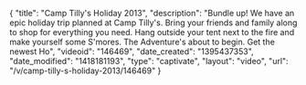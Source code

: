 {
    "title": "Camp Tilly's Holiday 2013",
    "description": "Bundle up! We have an epic holiday trip planned at Camp Tilly's. Bring your friends and family along to shop for everything you need. Hang outside your tent next to the fire and make yourself some S'mores. The Adventure's about to begin. Get the newest Ho",
    "videoid": "146469",
    "date_created": "1395437353",
    "date_modified": "1418181193",
    "type": "captivate",
    "layout": "video",
    "url": "\/v\/camp-tilly-s-holiday-2013\/146469"
}